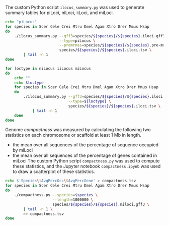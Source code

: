 The custom Python script `ilocus_summary.py` was used to generate summary tables for piLoci, niLoci, iiLoci, and miLoci.

```bash
echo "piLocus"
for species in Scer Cele Crei Mtru Dmel Agam Xtro Drer Mmus Hsap
do
    ./ilocus_summary.py --gff3=species/${species}/${species}.iloci.gff3 \
                        --type=piLocus \
                        --premrnas=species/${species}/${species}.pre-mrnas.tsv \
                        species/${species}/${species}.iloci.tsv \
        | tail -n 1
done

for loctype in niLocus iiLocus miLocus
do
    echo ""
    echo $loctype
    for species in Scer Cele Crei Mtru Dmel Agam Xtro Drer Mmus Hsap
    do
        ./ilocus_summary.py --gff3=species/${species}/${species}.iloci.gff3 \
                            --type=${loctype} \
                            species/${species}/${species}.iloci.tsv \
            | tail -n 1
    done
done
```

Genome *compactness* was measured by calculating the following two statistics on each chromosome or scaffold at least 1 Mb in length.
- the mean over all sequences of the percentage of sequence occupied by miLoci
- the mean over all sequences of the percentage of genes contained in miLoci
The custom Python script `compactness.py` was used to compute these statistics, and the Jupyter notebook `compactness.ipynb` was used to draw a scatterplot of these statistics.

```bash
echo $'Species\tAvgPercOcc\tAvgPercGene' > compactness.tsv
for species in Scer Cele Crei Mtru Dmel Agam Xtro Drer Mmus Hsap
do
    ./compactness.py --species=$species \
                     --length=1000000 \
                     species/${species}/${species}.miloci.gff3 \
        | tail -n 1 \
        >> compactness.tsv
done
```
